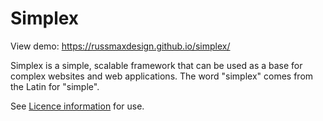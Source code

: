 # Simplex

View demo: https://russmaxdesign.github.io/simplex/

Simplex is a simple, scalable framework that can be used as a base for complex websites and web applications. The word "simplex" comes from the Latin for "simple".

See [Licence information](LICENCE) for use.
